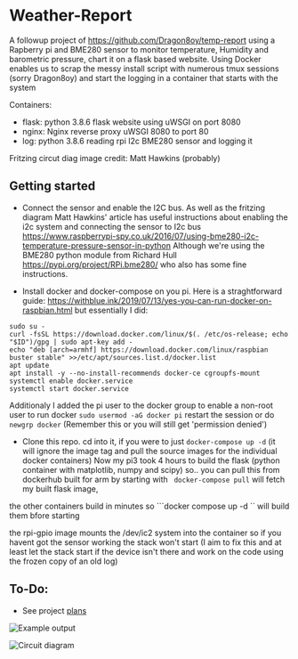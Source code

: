# Weather-Report
A followup project of https://github.com/Dragon8oy/temp-report using a Rapberry pi and BME280 sensor to monitor temperature, Humidity and barometric pressure, chart it on a flask based website. Using Docker enables us to scrap the messy install script with numerous tmux sessions (sorry Dragon8oy) and start the logging in a container that starts with the system

Containers:
- flask: python 3.8.6 flask website using uWSGI on port 8080
- nginx: Nginx reverse proxy uWSGI 8080 to port 80
- log: python 3.8.6 reading rpi I2c BME280 sensor and logging it

Fritzing circut diag image credit: Matt Hawkins (probably)

## Getting started
 - Connect the sensor and enable the I2C bus.
As well as the fritzing diagram Matt Hawkins' article has useful instructions about enabling the i2c system 
and connecting the sensor to I2c bus https://www.raspberrypi-spy.co.uk/2016/07/using-bme280-i2c-temperature-pressure-sensor-in-python
Although we're using the BME280 python module from Richard Hull https://pypi.org/project/RPi.bme280/ who also has some fine instructions.

 - Install docker and docker-compose on you pi. Here is a straghtforward guide: https://withblue.ink/2019/07/13/yes-you-can-run-docker-on-raspbian.html
but essentially I did:
```
sudo su -
curl -fsSL https://download.docker.com/linux/$(. /etc/os-release; echo "$ID")/gpg | sudo apt-key add -
echo "deb [arch=armhf] https://download.docker.com/linux/raspbian buster stable" >>/etc/apt/sources.list.d/docker.list
apt update
apt install -y --no-install-recommends docker-ce cgroupfs-mount
systemctl enable docker.service
systemctl start docker.service
```
Additionaly I added the pi user to the docker group to enable a non-root user to run docker
```sudo usermod -aG docker pi```
restart the session or do ```newgrp docker``` (Remember this or you will still get 'permission denied')

 - Clone this repo.
cd into it,
if you were to just ```docker-compose up -d``` (it will ignore the image tag and pull the source images for the individual docker containers)
Now my pi3 took 4 hours to build the flask (python container with matplotlib, numpy and scipy)
so.. you can pull this from dockerhub built for arm
by starting with 
``` docker-compose pull```
will fetch my built flask image,

the other containers build in minutes so ```docker compose up -d `` will build them bfore starting

the rpi-gpio image mounts the /dev/ic2 system into the container so if you havent got the sensor working the stack won't start 
(I aim to fix this and at least let the stack start if the device isn't there and work on the code using the frozen copy of an old log)


## To-Do:
 - See project [plans](https://github.com/ihayhurst/TurgidLemonMeander/projects/1)

![Example output](https://github.com/ihayhurst/TurgidLemonMeander/docs/graph.png)

![Circuit diagram](https://github.com/ihayhurst/TurgidLemonMeander/docs/BMP280-fritzing.png)
